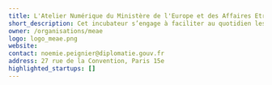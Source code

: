 ```yaml
---
title: L'Atelier Numérique du Ministère de l'Europe et des Affaires Etrangères
short_description: Cet incubateur s’engage à faciliter au quotidien les <span class="fr-text--bold">procédures pour les Français et Françaises de l’étranger</span>.
owner: /organisations/meae
logo: logo_meae.png
website:
contact: noemie.peignier@diplomatie.gouv.fr
address: 27 rue de la Convention, Paris 15e
highlighted_startups: []
---
```

